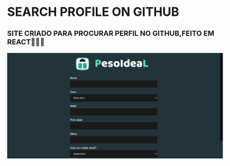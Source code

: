 # SEARCH PROFILE ON GITHUB
### SITE CRIADO PARA PROCURAR PERFIL NO GITHUB,FEITO EM REACT🚀👨‍💻  


![Profile Github](https://github.com/italo-rodrigues1/PesoIdeaL/blob/main/1.png)
















